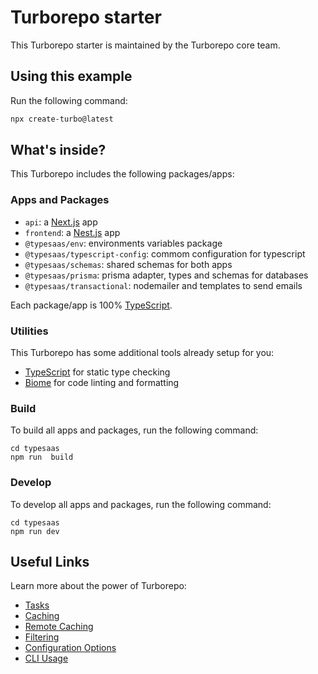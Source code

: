 # Turborepo starter

This Turborepo starter is maintained by the Turborepo core team.

## Using this example

Run the following command:

```sh
npx create-turbo@latest
```

## What's inside?

This Turborepo includes the following packages/apps:

### Apps and Packages

- `api`: a [Next.js](https://nextjs.org/) app
- `frontend`: a [Nest.js](https://nestjs.com/) app
- `@typesaas/env`: environments variables package
- `@typesaas/typescript-config`: commom configuration for typescript
- `@typesaas/schemas`: shared schemas for both apps
- `@typesaas/prisma`: prisma adapter, types and schemas for databases
- `@typesaas/transactional`: nodemailer and templates to send emails

Each package/app is 100% [TypeScript](https://www.typescriptlang.org/).

### Utilities

This Turborepo has some additional tools already setup for you:

- [TypeScript](https://www.typescriptlang.org/) for static type checking
- [Biome](https://biomejs.dev/) for code linting and formatting

### Build

To build all apps and packages, run the following command:

```
cd typesaas
npm run  build
```

### Develop

To develop all apps and packages, run the following command:

```
cd typesaas
npm run dev
```

## Useful Links

Learn more about the power of Turborepo:

- [Tasks](https://turbo.build/repo/docs/core-concepts/monorepos/running-tasks)
- [Caching](https://turbo.build/repo/docs/core-concepts/caching)
- [Remote Caching](https://turbo.build/repo/docs/core-concepts/remote-caching)
- [Filtering](https://turbo.build/repo/docs/core-concepts/monorepos/filtering)
- [Configuration Options](https://turbo.build/repo/docs/reference/configuration)
- [CLI Usage](https://turbo.build/repo/docs/reference/command-line-reference)
